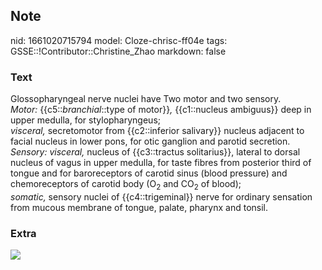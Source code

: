 ## Note
nid: 1661020715794
model: Cloze-chrisc-ff04e
tags: GSSE::!Contributor::Christine_Zhao
markdown: false

### Text
<div>
  <div>
    <div>
      Glossopharyngeal nerve nuclei have Two motor and two sensory.
    </div>
    <div>
      <span style="font-style: italic;">Motor:</span>
      {{c5::<i>branchial</i>::type of motor}}<span style= 
      "font-style: italic;">,</span> {{c1::nucleus ambiguus}} deep
      in upper medulla, for stylopharyngeus;
    </div>
    <div>
      <span style="font-style: italic;">visceral,</span>
      secretomotor from {{c2::inferior salivary}} nucleus adjacent
      to facial nucleus in lower pons, for otic ganglion and
      parotid secretion.
    </div>
    <div>
      <span style="font-style: italic;">Sensory: visceral,</span>
      nucleus of {{c3::tractus solitarius}}, lateral to dorsal
      nucleus of vagus in upper medulla, for taste fibres from
      posterior third of tongue and for baroreceptors of carotid
      sinus (blood pressure) and chemoreceptors of carotid body
      (O<sub>2</sub> and CO<sub>2</sub> of blood);
    </div>
    <div>
      <span style="font-style: italic;">somatic,</span> sensory
      nuclei of {{c4::trigeminal}} nerve for ordinary sensation
      from mucous membrane of tongue, palate, pharynx and tonsil.
    </div>
  </div>
</div>

### Extra
<img src="paste-7f6657098d2aea90c18b9563ad5bbeb9ffdc4025.jpg">
